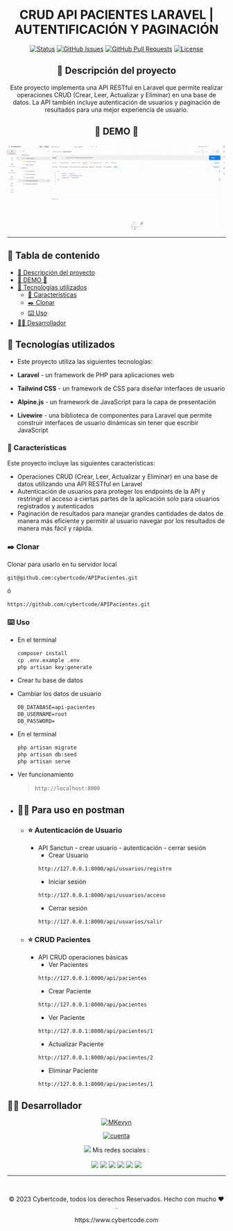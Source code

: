 <div align="center">

<h1> CRUD API PACIENTES LARAVEL | AUTENTIFICACIÓN Y PAGINACIÓN </h1>

[![Status](https://img.shields.io/badge/status-active-success.svg)]()
[![GitHub Issues](https://img.shields.io/github/issues/kylelobo/The-Documentation-Compendium.svg)](https://github.com/kylelobo/The-Documentation-Compendium/issues)
[![GitHub Pull Requests](https://img.shields.io/github/issues-pr/kylelobo/The-Documentation-Compendium.svg)](https://github.com/kylelobo/The-Documentation-Compendium/pulls)
[![License](https://img.shields.io/badge/license-MIT-blue.svg)](/LICENSE)

## 💬 Descripción del proyecto <a name="point_right-descripción-del-proyecto-"></a>

<p>Este proyecto implementa una API RESTful en Laravel que permite realizar operaciones CRUD (Crear, Leer, Actualizar y Eliminar) en una base de datos. La API también incluye autenticación de usuarios y paginación de resultados para una mejor experiencia de usuario.

## 🥇 DEMO 🥇 <a name="-demo--"></a>

</p>
</div>

<div align="center">
<p align="center">
  <a href="" rel="noopener">
 <img width=900px  src="./demo.gif" alt="demo"></a>
</p>
</div>

---

<h2> 📝 Tabla de contenido </h2>

- [💬 Descripción del proyecto ](#-descripción-del-proyecto-)
- [🥇 DEMO 🥇 ](#-demo--)
- [💎 Tecnologías utilizados](#-tecnologías-utilizados)
  - [📖 Características ](#-características-)
  - [✒️ Clonar ](#️-clonar-)
  - [⌨️ Uso ](#️-uso-)
- [👨‍💻 Desarrollador](#-desarrollador)

## 💎 Tecnologías utilizados<a name="beginner-tecnologías-utilizados"></a>

-   Este proyecto utiliza las siguientes tecnologías:

-   **Laravel** - un framework de PHP para aplicaciones web
-   **Tailwind CSS** - un framework de CSS para diseñar interfaces de usuario
-   **Alpine.js** - un framework de JavaScript para la capa de presentación
-   **Livewire** - una biblioteca de componentes para Laravel que permite construir interfaces de usuario dinámicas sin tener que escribir JavaScript

### 📖 Características <a name="dart-prerrequisitos-"></a>

Este proyecto incluye las siguientes características:

-   Operaciones CRUD (Crear, Leer, Actualizar y Eliminar) en una base de datos utilizando una API RESTful en Laravel
-   Autenticación de usuarios para proteger los endpoints de la API y restringir el acceso a ciertas partes de la aplicación solo para usuarios registrados y autenticados
-   Paginación de resultados para manejar grandes cantidades de datos de manera más eficiente y permitir al usuario navegar por los resultados de manera más fácil y rápida.

### ✒️ Clonar <a name="-clonar-"></a>

Clonar para usarlo en tu servidor local

```
git@github.com:cybertcode/APIPacientes.git
```

ó

```
https://github.com/cybertcode/APIPacientes.git
```

### ⌨️ Uso <a name="-uso-"></a>

-   En el terminal

    ```
    composer install
    cp .env.example .env
    php artisan key:generate
    ```

-   Crear tu base de datos
-   Cambiar los datos de usuario

    ```
    DB_DATABASE=api-pacientes
    DB_USERNAME=root
    DB_PASSWORD=
    ```

-   En el terminal
    ```
    php artisan migrate
    php artisan db:seed
    php artisan serve
    ```
-   Ver funcionamiento
    > `http://localhost:8000`
-   ## 🧑‍✈️ Para uso en postman
    -   ### ⭐ Autenticación de Usuario
        -   API Sanctun - crear usuario - autenticación - cerrar sesión
            -   Crear Usuario
            ```
            http://127.0.0.1:8000/api/usuarios/registro
            ```
            -   Iniciar sesión
            ```
            http://127.0.0.1:8000/api/usuarios/acceso
            ```
            -   Cerrar sesión
            ```
            http://127.0.0.1:8000/api/usuarios/salir
            ```
    -   ### ⭐ CRUD Pacientes
        -   API CRUD operaciones básicas
            -   Ver Pacientes
            ```
            http://127.0.0.1:8000/api/pacientes
            ```
            -   Crear Paciente
            ```
            http://127.0.0.1:8000/api/pacientes
            ```
            -   Ver Paciente
            ```
            http://127.0.0.1:8000/api/pacientes/1
            ```
            -   Actualizar Paciente
            ```
            http://127.0.0.1:8000/api/pacientes/2
            ```
            -   Eliminar Paciente
            ```
            http://127.0.0.1:8000/api/pacientes/1
            ```

## 👨‍💻 Desarrollador<a name="desarrollador"></a>

<div  align="center">

[![MKevyn](https://readme-typing-svg.demolab.com?font=Fira+Code&weight=500&size=18&pause=1&multiline=true&width=435&lines=Ing.+MKevyn+%7C+BackEnd+developer;+%7B%7B+Codeo+y+luego+existo+%7D%7D)](https://github.com/cybertcode)

[![cuenta](https://github-widgetbox.vercel.app/api/profile?username=cybertcode&data=followers,repositories,stars,commits&theme=nautilus)](https://github.com/cybertcode)

<p align="center">
  <img src="https://raw.githubusercontent.com/MartinHeinz/MartinHeinz/master/wave.gif" width="20px"> Mis redes sociales :<br/><br/>
    <a href="https://www.linkedin.com/in/marvyn-kevyn-huanca-hilario-a12699b7/"><img src="https://img.shields.io/badge/linkedin-0077B5.svg?style=for-the-badge&logo=linkedin&logoColor=white"/></a>
    <a href="https://www.facebook.com/profile.php?id=100047330599374"><img src="https://img.shields.io/badge/facebook-1D4292.svg?style=for-the-badge&logo=facebook&logoColor=white"/></a>
    <a href="https://gitlab.com/cybert22"><img src="https://img.shields.io/badge/gitlab-1D4292.svg?style=for-the-badge&logo=gitlab"/></a>
    <a href="https://www.instagram.com/mkevynhh"><img src="https://img.shields.io/badge/instagram-E4405F.svg?style=for-the-badge&logo=instagram&logoColor=white"/></a>
    <a href="https://www.twitch.tv/cybert22"><img src="https://img.shields.io/badge/twitch-9146FF.svg?style=for-the-badge&logo=twitch&logoColor=white"/></a>
    <a href="https://twitter.com/Kevyn94"><img src="https://img.shields.io/badge/twitter-1DA1F2.svg?style=for-the-badge&logo=twitter&logoColor=white"/></a>
</p>

</div>

---

</br>
<div align="center">
<p align="center"> © 2023 Cybertcode, todos los derechos Reservados. Hecho con mucho ❤️ . </p>
<p align="center">
https://www.cybertcode.com
</p>
</div>
